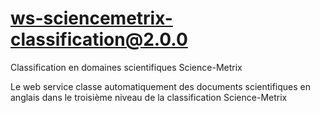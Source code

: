 # ws-sciencemetrix-classification@2.0.0

Classification en domaines scientifiques Science-Metrix

Le web service classe automatiquement des documents scientifiques en anglais dans le troisième niveau de la classification Science-Metrix
